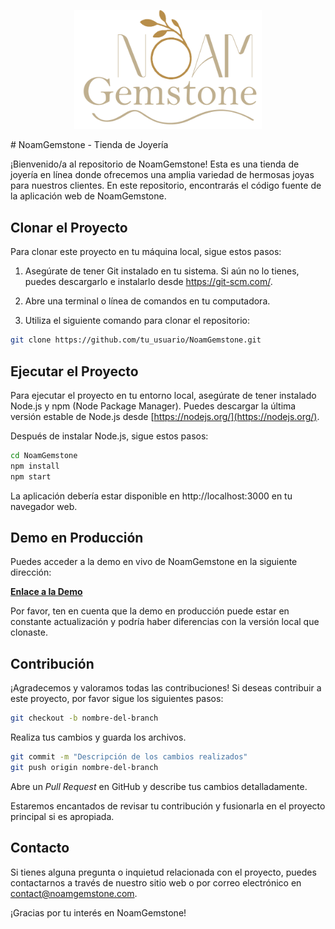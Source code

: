 
<p align="center">
  <img src="https://github.com/Josse2002/noam_system/blob/main/src/images/logo_noam.png" alt="Descripción de la imagen" width="300px">
</p>
# NoamGemstone - Tienda de Joyería

¡Bienvenido/a al repositorio de NoamGemstone! Esta es una tienda de joyería en línea donde ofrecemos una amplia variedad de hermosas joyas para nuestros clientes. En este repositorio, encontrarás el código fuente de la aplicación web de NoamGemstone.

## Clonar el Proyecto

Para clonar este proyecto en tu máquina local, sigue estos pasos:

1. Asegúrate de tener Git instalado en tu sistema. Si aún no lo tienes, puedes descargarlo e instalarlo desde https://git-scm.com/.

2. Abre una terminal o línea de comandos en tu computadora.

3. Utiliza el siguiente comando para clonar el repositorio:

```bash
git clone https://github.com/tu_usuario/NoamGemstone.git
```
## Ejecutar el Proyecto

Para ejecutar el proyecto en tu entorno local, asegúrate de tener instalado Node.js y npm (Node Package Manager). Puedes descargar la última versión estable de Node.js desde [https://nodejs.org/](https://nodejs.org/).

Después de instalar Node.js, sigue estos pasos:

```bash
cd NoamGemstone
npm install
npm start
```
La aplicación debería estar disponible en http://localhost:3000 en tu navegador web.

## Demo en Producción

Puedes acceder a la demo en vivo de NoamGemstone en la siguiente dirección:

**[Enlace a la Demo](https://www.noamgemstone.com)**

Por favor, ten en cuenta que la demo en producción puede estar en constante actualización y podría haber diferencias con la versión local que clonaste.

## Contribución

¡Agradecemos y valoramos todas las contribuciones! Si deseas contribuir a este proyecto, por favor sigue los siguientes pasos:

```bash
git checkout -b nombre-del-branch
```
Realiza tus cambios y guarda los archivos.

```bash
git commit -m "Descripción de los cambios realizados"
git push origin nombre-del-branch
```
Abre un *Pull Request* en GitHub y describe tus cambios detalladamente.

Estaremos encantados de revisar tu contribución y fusionarla en el proyecto principal si es apropiada.

## Contacto

Si tienes alguna pregunta o inquietud relacionada con el proyecto, puedes contactarnos a través de nuestro sitio web o por correo electrónico en contact@noamgemstone.com.

¡Gracias por tu interés en NoamGemstone!
